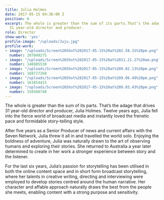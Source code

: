 ```yaml
---
title: Julia Holmes
date: 2017-05-15 04:36:00 Z
position: 6
excerpt: The whole is greater than the sum of its parts.That’s the adage that drives
  31 year-old director and producer.
role: Director
show-work: 'yes'
profile-image: "/uploads/Juju.jpg"
profile-work:
- image: "/uploads/Screen%20Shot%202017-05-15%20at%202.58.31%20pm.png"
  number: 207049275
- image: "/uploads/Screen%20Shot%202017-05-15%20at%2011.21.27%20am.png"
  number: 146985538
- image: "/uploads/Screen%20Shot%202017-05-15%20at%209.02.13%20pm.png"
  number: 168727268
- image: "/uploads/Screen%20Shot%202017-05-15%20at%209.06.49%20pm.png"
  number: 161854415
- image: "/uploads/Screen%20Shot%202017-05-15%20at%209.03.43%20pm.png"
  number: 150388748
---
```


The whole is greater than the sum of its parts. That’s the adage that drives 31 year-old director and producer, Julia Holmes. Twelve years ago, Julia fell into the fierce world of broadcast media and instantly loved the frenetic pace and formidable story-telling style. 

After five years as a Senior Producer of news and current affairs with the Seven Network, Julia threw it all in and travelled the world solo. Enjoying the boldness of adventure, Julia was naturally drawn to the art of observing humans and exploring their stories. She returned to Australia a year later determined to create in her work a stronger experience between story and the listener. 

For the last six years, Julia’s passion for storytelling has been utilised in both the online content space and in short form broadcast storytelling, where her talents in creative writing, directing and interviewing were employed to develop stories centred around the human narrative. Her character and affable approach naturally draws the best from the people she meets, enabling content with a strong purpose and sensitivity. 
